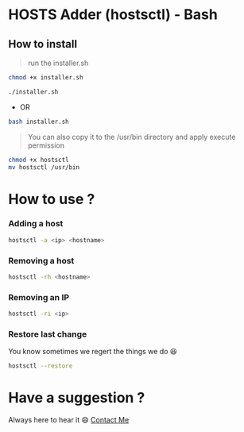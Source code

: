 # HOSTS Adder (hostsctl) - Bash

## How to install

> run the installer.sh
```bash
chmod +x installer.sh

./installer.sh
```
- OR
```bash
bash installer.sh
```

> You can also copy it to the /usr/bin directory and apply execute permission

```bash
chmod +x hostsctl
mv hostsctl /usr/bin
```


# How to use ?

### Adding a host
```bash
hostsctl -a <ip> <hostname>
```


### Removing a host
```bash
hostsctl -rh <hostname>
```


### Removing an IP
```bash
hostsctl -ri <ip>
```

### Restore last change

You know sometimes we regert the things we do :laughing:

```bash
hostsctl --restore
```

# Have a suggestion ? 
Always here to hear it :smile: [Contact Me](mailto:amaljohnronkha@protonmail.com)
